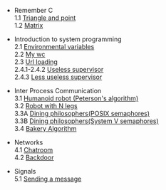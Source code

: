 - Remember C  
    1.1 [Triangle and point](https://github.com/stanislaushimovolos/MIPT_programming_tasks/tree/master/TriangleAndPoint)<br />
    1.2 [Matrix](https://github.com/stanislaushimovolos/MIPT_programming_tasks/tree/master/Matrix)
    
- Introduction to system programming     
    2.1 [Environmental variables](https://github.com/stanislaushimovolos/MIPT_programming_tasks/tree/master/environmentVars)<br />
    2.2 [My wc](https://github.com/stanislaushimovolos/MIPT_programming_tasks/tree/master/myvc)<br />
    2.3 [Url loading](https://github.com/stanislaushimovolos/MIPT_programming_tasks/tree/master/logger)<br />
    2.4.1-2.4.2 [Useless supervisor](https://github.com/stanislaushimovolos/MIPT_programming_tasks/blob/master/supervisor/first_task.c)<br />
    2.4.3 [Less useless supervisor](https://github.com/stanislaushimovolos/MIPT_programming_tasks/blob/master/supervisor/secondTask.cpp) <br />
    
- Inter Process Communication<br />
    3.1 [Humanoid robot (Peterson's algorithm)](https://github.com/stanislaushimovolos/MIPT_programming_tasks/blob/master/Robot/robot_two_legs.c)<br />
    3.2 [Robot with N legs](https://github.com/stanislaushimovolos/MIPT_programming_tasks/blob/master/Robot/multiRobot.c)<br />
    3.3A [Dining philosophers(POSIX semaphores)](https://github.com/stanislaushimovolos/MIPT_programming_tasks/blob/master/diningPhilosophers/philosophers.c)<br />
    3.3B [Dining philosophers(System V semaphores)](https://github.com/stanislaushimovolos/MIPT_OS_COURSE/blob/master/diningPhilosophers/philosophersForks.c)<br />
    3.4 [Bakery Algorithm](https://github.com/stanislaushimovolos/MIPT_OS_COURSE/blob/master/bakeryAlgorithm/bakeryAlg.c)
    
- Networks<br />
    4.1 [Chatroom](https://github.com/stanislaushimovolos/MIPT_programming_tasks/tree/master/chatRoom)<br />
    4.2 [Backdoor](https://github.com/stanislaushimovolos/MIPT_programming_tasks/tree/master/backdoor)<br />
    
- Signals<br />
    5.1 [Sending a message](https://github.com/stanislaushimovolos/MIPT_OS_COURSE/blob/master/signals/signal.c)
